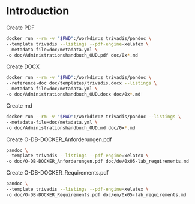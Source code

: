 # Introduction 




Create PDF

```bash
docker run --rm -v "$PWD":/workdir:z trivadis/pandoc \
--template trivadis --listings --pdf-engine=xelatex \
--metadata-file=doc/metadata.yml \
-o doc/Administrationshandbuch_OUD.pdf doc/0x*.md
```

Create DOCX

```bash
docker run --rm -v "$PWD":/workdir:z trivadis/pandoc \
--reference-doc doc/templates/trivadis.docx --listings \
--metadata-file=doc/metadata.yml \
-o doc/Administrationshandbuch_OUD.docx doc/0x*.md
```


Create md

```bash
docker run --rm -v "$PWD":/workdir:z trivadis/pandoc --listings \
--metadata-file=doc/metadata.yml \
-o doc/Administrationshandbuch_OUD.md doc/0x*.md
```

Create O-DB-DOCKER_Anforderungen.pdf

```bash
pandoc \
--template trivadis --listings --pdf-engine=xelatex \
-o doc/O-DB-DOCKER_Anforderungen.pdf doc/de/0x05-lab_requirements.md
```

Create O-DB-DOCKER_Requirements.pdf

```bash
pandoc \
--template trivadis --listings --pdf-engine=xelatex \
-o doc/O-DB-DOCKER_Requirements.pdf doc/en/0x05-lab_requirements.md
```